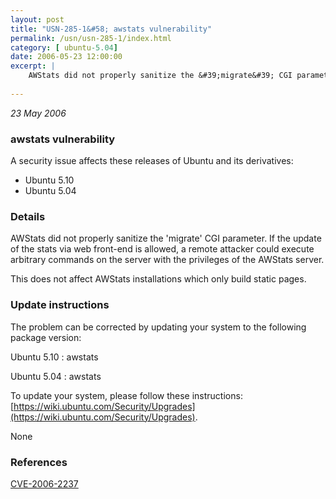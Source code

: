 ```yaml
---
layout: post
title: "USN-285-1&#58; awstats vulnerability"
permalink: /usn/usn-285-1/index.html
category: [ ubuntu-5.04]
date: 2006-05-23 12:00:00
excerpt: |
    AWStats did not properly sanitize the &#39;migrate&#39; CGI parameter.  If the update of the stats via web front-end is allowed, a remote attacker could execute arbitrary commands on the server with the privileges of the AWStats server.
    
--- 
```

 
 

*23 May 2006*

### awstats vulnerability

A security issue affects these releases of Ubuntu and its derivatives:

* Ubuntu 5.10
* Ubuntu 5.04

### Details

AWStats did not properly sanitize the &#39;migrate&#39; CGI parameter. If the update of the stats via web front-end is allowed, a remote attacker could execute arbitrary commands on the server with the privileges of the AWStats server.

This does not affect AWStats installations which only build static pages.

### Update instructions

The problem can be corrected by updating your system to the following package version:

Ubuntu 5.10
 : awstats 

Ubuntu 5.04
 : awstats 

To update your system, please follow these instructions: [https://wiki.ubuntu.com/Security/Upgrades](https://wiki.ubuntu.com/Security/Upgrades).

None

### References

 
 [CVE-2006-2237](http://people.ubuntu.com/~ubuntu-security/cve/CVE-2006-2237)
 

